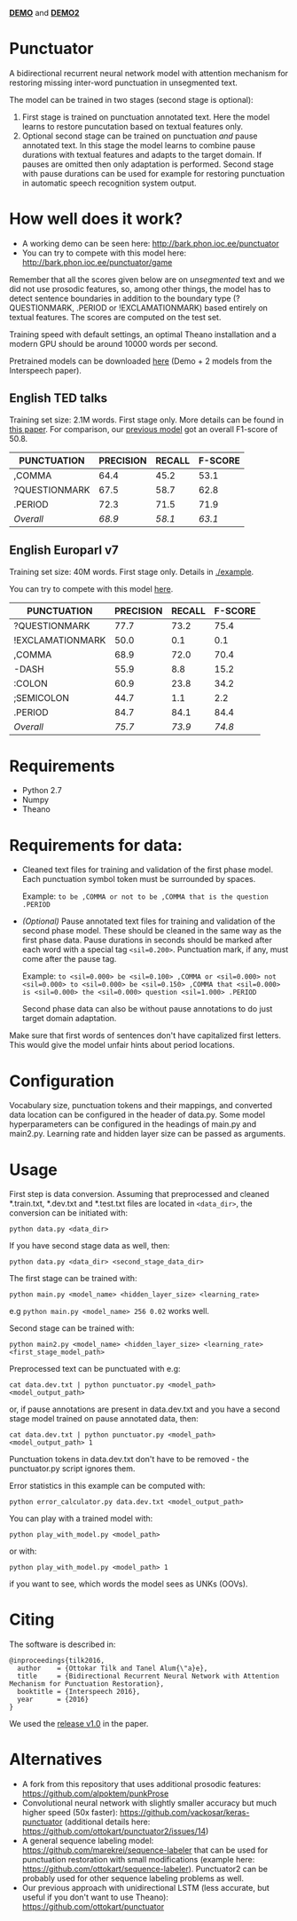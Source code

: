 **[DEMO](http://bark.phon.ioc.ee/punctuator)** and **[DEMO2](http://bark.phon.ioc.ee/punctuator/game)**

# Punctuator

A bidirectional recurrent neural network model with attention mechanism for restoring missing inter-word punctuation in unsegmented text.

The model can be trained in two stages (second stage is optional):

1. First stage is trained on punctuation annotated text. Here the model learns to restore puncutation based on textual features only.
2. Optional second stage can be trained on punctuation *and* pause annotated text. In this stage the model learns to combine pause durations with textual features and adapts to the target domain. If pauses are omitted then only adaptation is performed. Second stage with pause durations can be used for example for restoring punctuation in automatic speech recognition system output.

# How well does it work?

* A working demo can be seen here: http://bark.phon.ioc.ee/punctuator
* You can try to compete with this model here: http://bark.phon.ioc.ee/punctuator/game

Remember that all the scores given below are on _unsegmented_ text and we did not use prosodic features, so, among other things, the model has to detect sentence boundaries in addition to the boundary type (?QUESTIONMARK, .PERIOD or !EXCLAMATIONMARK) based entirely on textual features. The scores are computed on the test set.

Training speed with default settings, an optimal Theano installation and a modern GPU should be around 10000 words per second.

Pretrained models can be downloaded [here](https://drive.google.com/drive/folders/0B7BsN5f2F1fZQnFsbzJ3TWxxMms?usp=sharing) (Demo + 2 models from the Interspeech paper).

## English TED talks
Training set size: 2.1M words. First stage only. More details can be found in [this paper](http://www.isca-speech.org/archive/Interspeech_2016/pdfs/1517.PDF).
For comparison, our [previous model](https://github.com/ottokart/punctuator) got an overall F1-score of 50.8.

PUNCTUATION      | PRECISION | RECALL    | F-SCORE
--- | --- | --- | ---
,COMMA           | 64.4 | 45.2 | 53.1
?QUESTIONMARK    | 67.5 | 58.7 | 62.8
.PERIOD          | 72.3 | 71.5 | 71.9
_Overall_        | _68.9_ | _58.1_ | _63.1_

## English Europarl v7
Training set size: 40M words. First stage only. Details in [./example](https://github.com/ottokart/punctuator2/tree/master/example).

You can try to compete with this model [here](http://bark.phon.ioc.ee/punctuator/game).

PUNCTUATION      | PRECISION | RECALL    | F-SCORE
---              | ---       | ---       | ---
?QUESTIONMARK    | 77.7      |  73.2     |  75.4
!EXCLAMATIONMARK | 50.0      |  0.1      |  0.1
,COMMA           | 68.9      |  72.0     |  70.4
-DASH            | 55.9      |  8.8      |  15.2
:COLON           | 60.9      |  23.8     |  34.2
;SEMICOLON       | 44.7      |  1.1      |  2.2
.PERIOD          | 84.7      |  84.1     |  84.4
_Overall_        | _75.7_    | _73.9_    | _74.8_

# Requirements
* Python 2.7
* Numpy
* Theano

# Requirements for data:

* Cleaned text files for training and validation of the first phase model. Each punctuation symbol token must be surrounded by spaces.

  Example:
  ```to be ,COMMA or not to be ,COMMA that is the question .PERIOD```
* *(Optional)* Pause annotated text files for training and validation of the second phase model. These should be cleaned in the same way as the first phase data. Pause durations in seconds should be marked after each word with a special tag `<sil=0.200>`. Punctuation mark, if any, must come after the pause tag.

  Example:
  ```to <sil=0.000> be <sil=0.100> ,COMMA or <sil=0.000> not <sil=0.000> to <sil=0.000> be <sil=0.150> ,COMMA that <sil=0.000> is <sil=0.000> the <sil=0.000> question <sil=1.000> .PERIOD```

  Second phase data can also be without pause annotations to do just target domain adaptation.
  
Make sure that first words of sentences don't have capitalized first letters. This would give the model unfair hints about period locations.

# Configuration
Vocabulary size, punctuation tokens and their mappings, and converted data location can be configured in the header of data.py.
Some model hyperparameters can be configured in the headings of main.py and main2.py. Learning rate and hidden layer size can be passed as arguments.

# Usage

First step is data conversion. Assuming that preprocessed and cleaned *.train.txt, *.dev.txt and *.test.txt files are located in `<data_dir>`, the conversion can be initiated with:

`python data.py <data_dir>`

If you have second stage data as well, then:

`python data.py <data_dir> <second_stage_data_dir>`



The first stage can be trained with:

`python main.py <model_name> <hidden_layer_size> <learning_rate>`

e.g `python main.py <model_name> 256 0.02` works well.



Second stage can be trained with:

`python main2.py <model_name> <hidden_layer_size> <learning_rate> <first_stage_model_path>`



Preprocessed text can be punctuated with e.g:

`cat data.dev.txt | python punctuator.py <model_path> <model_output_path>`

or, if pause annotations are present in data.dev.txt and you have a second stage model trained on pause annotated data, then:

`cat data.dev.txt | python punctuator.py <model_path> <model_output_path> 1`

Punctuation tokens in data.dev.txt don't have to be removed - the punctuator.py script ignores them.


Error statistics in this example can be computed with:

`python error_calculator.py data.dev.txt <model_output_path>`


You can play with a trained model with:

`python play_with_model.py <model_path>`

or with:

`python play_with_model.py <model_path> 1`

if you want to see, which words the model sees as UNKs (OOVs).


# Citing

The software is described in:

    @inproceedings{tilk2016,
      author    = {Ottokar Tilk and Tanel Alum{\"a}e},
      title     = {Bidirectional Recurrent Neural Network with Attention Mechanism for Punctuation Restoration},
      booktitle = {Interspeech 2016},
      year      = {2016}
    }

We used the [release v1.0](https://github.com/ottokart/punctuator2/releases/tag/v1.0) in the paper.

# Alternatives

* A fork from this repository that uses additional prosodic features: https://github.com/alpoktem/punkProse
* Convolutional neural network with slightly smaller accuracy but much higher speed (50x faster): https://github.com/vackosar/keras-punctuator (additional details here: https://github.com/ottokart/punctuator2/issues/14)
* A general sequence labeling model: https://github.com/marekrei/sequence-labeler that can be used for punctuation restoration with small modifications (example here: https://github.com/ottokart/sequence-labeler). Punctuator2 can be probably used for other sequence labeling problems as well.
* Our previous approach with unidirectional LSTM (less accurate, but useful if you don't want to use Theano): https://github.com/ottokart/punctuator
